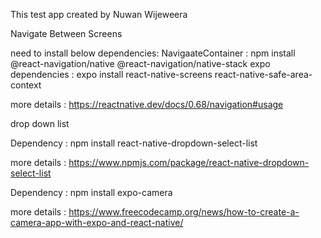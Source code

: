 This test app created by Nuwan Wijeweera

Navigate Between Screens

need to install below dependencies:
NavigaateContainer : npm install @react-navigation/native @react-navigation/native-stack
expo dependencies : expo install react-native-screens react-native-safe-area-context

more details : https://reactnative.dev/docs/0.68/navigation#usage

drop down list

Dependency : npm install react-native-dropdown-select-list

more details : https://www.npmjs.com/package/react-native-dropdown-select-list

Dependency : npm install expo-camera

more details : https://www.freecodecamp.org/news/how-to-create-a-camera-app-with-expo-and-react-native/
